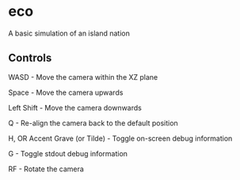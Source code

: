# eco
A basic simulation of an island nation

## Controls

WASD - Move the camera within the XZ plane

Space - Move the camera upwards

Left Shift - Move the camera downwards

Q - Re-align the camera back to the default position

H, OR Accent Grave (or Tilde) - Toggle on-screen debug information

G - Toggle stdout debug information

RF - Rotate the camera

